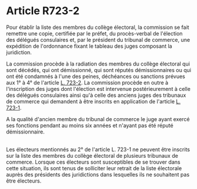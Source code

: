 # Article R723-2

<p>Pour établir la liste des membres du collège électoral, la commission se fait remettre une copie, certifiée par le préfet, du procès-verbal de l'élection des délégués consulaires et, par le président du tribunal de commerce, une expédition de l'ordonnance fixant le tableau des juges composant la juridiction.</p><p>La commission procède à la radiation des membres du collège électoral qui sont décédés, qui ont démissionné, qui sont réputés démissionnaires ou qui ont été condamnés à l'une des peines, déchéances ou sanctions prévues aux 1° à 4° de l'article <a href='/code-de-commerce/partie-legislative/livre-vii-des-juridictions-commerciales-et-de-lorganisation-du-commerce/titre-ii-du-tribunal-de-commerce/chapitre-iii-de-lelection-des-juges-des-tribunaux-de-commerce/section-1-de-lelectorat/l723-2.md'>L. 723-2</a>. La commission procède en outre à l'inscription des juges dont l'élection est intervenue postérieurement à celle des délégués consulaires ainsi qu'à celle des anciens juges des tribunaux de commerce qui demandent à être inscrits en application de l'article <a href='/code-de-commerce/partie-legislative/livre-vii-des-juridictions-commerciales-et-de-lorganisation-du-commerce/titre-ii-du-tribunal-de-commerce/chapitre-iii-de-lelection-des-juges-des-tribunaux-de-commerce/section-1-de-lelectorat/l723-1.md'>L. 723-1</a>.</p><p>A la qualité d'ancien membre du tribunal de commerce le juge ayant exercé ses fonctions pendant au moins six années et n'ayant pas été réputé démissionnaire.<br/><br/>

Les électeurs mentionnés au 2° de l'article L. 723-1 ne peuvent être inscrits sur la liste des membres du collège électoral de plusieurs tribunaux de commerce. Lorsque ces électeurs sont susceptibles de se trouver dans cette situation, ils sont tenus de solliciter leur retrait de la liste électorale auprès des présidents des juridictions dans lesquelles ils ne souhaitent pas être électeurs.</p>